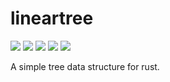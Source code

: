 # lineartree

<img src="https://img.shields.io/crates/v/lineartree.svg" />
<img src="https://api.travis-ci.com/frapa/lineartree.svg" />
<img src="https://docs.rs/lineartree/badge.svg" />
<img src="https://img.shields.io/badge/License-MIT-green.svg" />
<img src="https://tokei.rs/b1/github/frapa/lineartree" />

A simple tree data structure for rust. 

